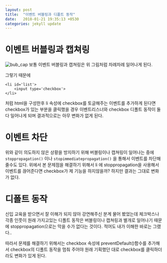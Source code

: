 ```yaml
---
layout: post
title:  "이벤트 버블링과 디폴트 동작"
date:   2018-01-21 19:35:13 +0530
categories: jekyll update
---
```


# 이벤트 버블링과 캡쳐링
![bub_cap]("{{site.baseurl}}/images/bubbling_capturing.jpg")
보통 이벤트 버블링과 캡쳐링은 위 그림처럼 차례차례 일어나게 된다.

그렇기 때문에
```
<li id='list'>
    <input type='checkbox'>
</li>
```
처럼 html을 구성한후 li 속성에 checkbox를 토글해주는 이벤트를 추가하게 된다면 checkbox가 있는 부분을 클릭했을 경우 이벤트리스너와 checkbox 디폴트 동작이 둘다 일어나게 되며 결과적으로는 아무 변화가 없게 된다.

# 이벤트 차단
위와 같이 의도하지 않은 상황을 방지하기 위해 버블링이나 캡쳐링이 일어나는 중에
`stoppropagation()` 이나 `stopimmediatepropagation()` 을 통해서 이벤트를 차단해 줄수도 있다. 위에서 본 문제점을 해결하기 위해서 li 에 stoppropagation을 사용해서 이벤트를 끊어준다면 checkbox가 제 기능을 하지않을까? 하지만 결과는 그대로 변화가 없다.

# 디폴트 동작
신입 교육을 받으면서 잘 이해가 되지 않아 강연해주신 분계 물어 봤었는데 체크박스나 각종 인풋이 원래 가지고있는 디폴트 동작은 버블링이나 캡쳐링과 별개로 일어나기 때문에 stoppropagation으로는 막을 수가 없다는 것이다. 적어도 내가 이해한 바로는 그랬다..

따라서 문제를 해결하기 위해서는 checkbox 속성에 preventDefault()함수를 추가해서 checkbox의 디폴트 동작을 멈춰 주어야 원래 기획했던 대로 checkbox를 클릭하더라도 변화가 있게 된다.